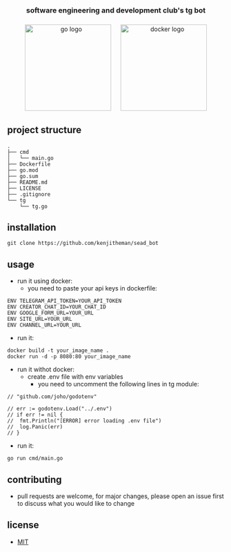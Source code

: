 <h3 align="center">software engineering and development club's tg bot</h3>

###

<div align="center">
  <img src="https://cdn.jsdelivr.net/gh/devicons/devicon/icons/go/go-original.svg" height="200" alt="go logo"  />
  <img width="15" />
  <img src="https://cdn.jsdelivr.net/gh/devicons/devicon/icons/docker/docker-original.svg" height="200" alt="docker logo"  />
</div>

###

## project structure

```
.
├── cmd
│   └── main.go
├── Dockerfile
├── go.mod
├── go.sum
├── README.md
├── LICENSE
├── .gitignore
└── tg
    └── tg.go

```

## installation

```
git clone https://github.com/kenjitheman/sead_bot
```

## usage

- run it using docker:
    - you need to paste your api keys in dockerfile:

```
ENV TELEGRAM_API_TOKEN=YOUR_API_TOKEN
ENV CREATOR_CHAT_ID=YOUR_CHAT_ID
ENV GOOGLE_FORM_URL=YOUR_URL
ENV SITE_URL=YOUR_URL
ENV CHANNEL_URL=YOUR_URL
```

- run it:

```
docker build -t your_image_name .
docker run -d -p 8080:80 your_image_name
```

- run it withot docker:
    - create .env file with env variables
        - you need to uncomment the following lines in tg module:

```
// "github.com/joho/godotenv"
```

```
// err := godotenv.Load("../.env")
// if err != nil {
// 	fmt.Println("[ERROR] error loading .env file")
// 	log.Panic(err)
// }
```

- run it:

```
go run cmd/main.go
```

## contributing

- pull requests are welcome, for major changes, please open an issue first to
  discuss what you would like to change

## license

- [MIT](https://choosealicense.com/licenses/mit)

